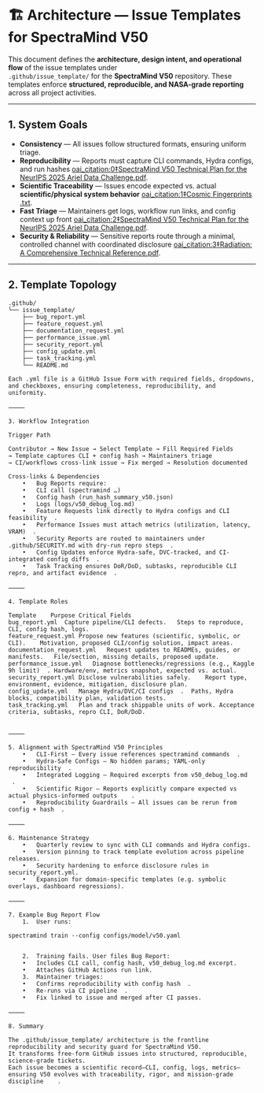 # 🏗️ Architecture — Issue Templates for SpectraMind V50

This document defines the **architecture, design intent, and operational flow** of the issue templates under  
`.github/issue_template/` for the **SpectraMind V50** repository. These templates enforce **structured, reproducible, and NASA-grade reporting** across all project activities.

---

## 1. System Goals

- **Consistency** — All issues follow structured formats, ensuring uniform triage.  
- **Reproducibility** — Reports must capture CLI commands, Hydra configs, and run hashes [oai_citation:0‡SpectraMind V50 Technical Plan for the NeurIPS 2025 Ariel Data Challenge.pdf](file-service://file-6PdU5f5knreHjmSdSauj3w).  
- **Scientific Traceability** — Issues encode expected vs. actual **scientific/physical system behavior** [oai_citation:1‡Cosmic Fingerprints .txt](file-service://file-HNCWW2WZZ9FkKvKZAfqMdw).  
- **Fast Triage** — Maintainers get logs, workflow run links, and config context up front [oai_citation:2‡SpectraMind V50 Technical Plan for the NeurIPS 2025 Ariel Data Challenge.pdf](file-service://file-6PdU5f5knreHjmSdSauj3w).  
- **Security & Reliability** — Sensitive reports route through a minimal, controlled channel with coordinated disclosure [oai_citation:3‡Radiation: A Comprehensive Technical Reference.pdf](file-service://file-Ta3DQ7U5AXfZBw4jAecJfL).  

---

## 2. Template Topology

```plaintext
.github/
└── issue_template/
    ├── bug_report.yml
    ├── feature_request.yml
    ├── documentation_request.yml
    ├── performance_issue.yml
    ├── security_report.yml
    ├── config_update.yml
    ├── task_tracking.yml
    └── README.md

Each .yml file is a GitHub Issue Form with required fields, dropdowns, and checkboxes, ensuring completeness, reproducibility, and uniformity.

⸻

3. Workflow Integration

Trigger Path

Contributor → New Issue → Select Template → Fill Required Fields
→ Template captures CLI + config hash → Maintainers triage
→ CI/workflows cross-link issue → Fix merged → Resolution documented

Cross-links & Dependencies
	•	Bug Reports require:
	•	CLI call (spectramind …) ￼
	•	Config hash (run_hash_summary_v50.json) ￼
	•	Logs (logs/v50_debug_log.md) ￼
	•	Feature Requests link directly to Hydra configs and CLI feasibility ￼.
	•	Performance Issues must attach metrics (utilization, latency, VRAM) ￼.
	•	Security Reports are routed to maintainers under .github/SECURITY.md with dry-run repro steps ￼.
	•	Config Updates enforce Hydra-safe, DVC-tracked, and CI-integrated config diffs ￼.
	•	Task Tracking ensures DoR/DoD, subtasks, reproducible CLI repro, and artifact evidence ￼.

⸻

4. Template Roles

Template	Purpose	Critical Fields
bug_report.yml	Capture pipeline/CLI defects.	Steps to reproduce, CLI, config hash, logs.
feature_request.yml	Propose new features (scientific, symbolic, or CLI).	Motivation, proposed CLI/config solution, impact areas.
documentation_request.yml	Request updates to READMEs, guides, or manifests.	File/section, missing details, proposed update.
performance_issue.yml	Diagnose bottlenecks/regressions (e.g., Kaggle 9h limit) ￼.	Hardware/env, metrics snapshot, expected vs. actual.
security_report.yml	Disclose vulnerabilities safely.	Report type, environment, evidence, mitigation, disclosure plan.
config_update.yml	Manage Hydra/DVC/CI configs ￼.	Paths, Hydra blocks, compatibility plan, validation tests.
task_tracking.yml	Plan and track shippable units of work.	Acceptance criteria, subtasks, repro CLI, DoR/DoD.


⸻

5. Alignment with SpectraMind V50 Principles
	•	CLI-First — Every issue references spectramind commands ￼.
	•	Hydra-Safe Configs — No hidden params; YAML-only reproducibility ￼.
	•	Integrated Logging — Required excerpts from v50_debug_log.md ￼.
	•	Scientific Rigor — Reports explicitly compare expected vs actual physics-informed outputs ￼ ￼.
	•	Reproducibility Guardrails — All issues can be rerun from config + hash ￼.

⸻

6. Maintenance Strategy
	•	Quarterly review to sync with CLI commands and Hydra configs.
	•	Version pinning to track template evolution across pipeline releases.
	•	Security hardening to enforce disclosure rules in security_report.yml.
	•	Expansion for domain-specific templates (e.g. symbolic overlays, dashboard regressions).

⸻

7. Example Bug Report Flow
	1.	User runs:

spectramind train --config configs/model/v50.yaml


	2.	Training fails. User files Bug Report:
	•	Includes CLI call, config hash, v50_debug_log.md excerpt.
	•	Attaches GitHub Actions run link.
	3.	Maintainer triages:
	•	Confirms reproducibility with config hash ￼.
	•	Re-runs via CI pipeline ￼.
	•	Fix linked to issue and merged after CI passes.

⸻

8. Summary

The .github/issue_template/ architecture is the frontline reproducibility and security guard for SpectraMind V50.
It transforms free-form GitHub issues into structured, reproducible, science-grade tickets.
Each issue becomes a scientific record—CLI, config, logs, metrics—ensuring V50 evolves with traceability, rigor, and mission-grade discipline ￼ ￼.

